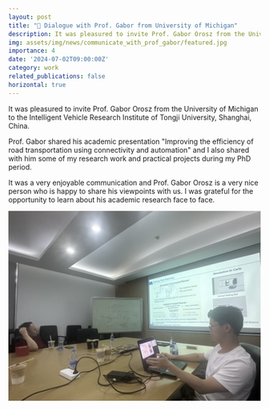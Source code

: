```yaml
---
layout: post
title: "🤝 Dialogue with Prof. Gabor from University of Michigan"
description: It was pleasured to invite Prof. Gabor Orosz from the University of Michigan to Tongji University.
img: assets/img/news/communicate_with_prof_gabor/featured.jpg
importance: 4
date: '2024-07-02T09:00:00Z'
category: work
related_publications: false
horizontal: true
---
```



It was pleasured to invite Prof. Gabor Orosz from the University of Michigan to the Intelligent Vehicle Research Institute of Tongji University, Shanghai, China. 

Prof. Gabor shared his academic presentation "Improving the efficiency of road transportation using connectivity and automation" and I also shared with him some of my research work and practical projects during my PhD period. 

It was a very enjoyable communication and Prof. Gabor Orosz is a very nice person who is happy to share his viewpoints with us. I was grateful for the opportunity to learn about his academic research face to face.

![png](/assets/img/news/communicate_with_prof_gabor/communication.png) 
